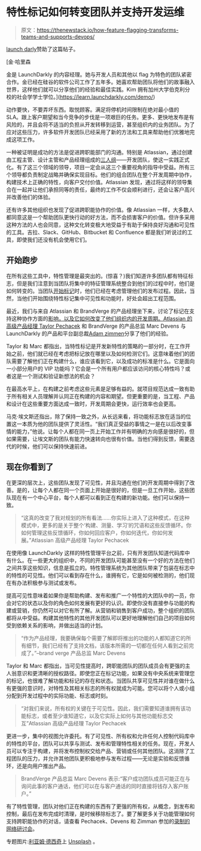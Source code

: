 # 特性标记如何转变团队并支持开发运维

> 原文：<https://thenewstack.io/how-feature-flagging-transforms-teams-and-supports-devops/>

[launch darly](https://launchdarkly.com/)赞助了这篇帖子。

 [金·哈里森

金是 LaunchDarkly 的内容经理。她与开发人员和其他以 flag 为特色的团队紧密合作。金已经在硅谷的软件公司工作了五年多。她喜欢帮助团队将他们的故事融入世界，这样他们就可以分享他们的经验和最佳实践。Kim 拥有加州大学伯克利分校的社会学学士学位。](https://learn.launchdarkly.com/demo/) 

动作要快，不要弄坏东西。取悦顾客。满足将停机时间限制在绝对最小值的 SLA。跟上客户期望和当今竞争的步伐是一项艰巨的任务。更多、更快地发布是有风险的，并且会将不适当的负担从开发转移到运营，甚至组织内的业务团队。为了应对这些压力，许多软件开发团队已经采用了新的方法和工具来帮助他们优雅地完成这项工作。

一种被证明是成功的方法是促进跨职能部门的沟通。特别是 Atlassian，通过创建由工程主管、设计主管和产品经理组成的[三人组](https://www.atlassian.com/company/events/summit-us/watch-sessions/2017/team-culture/triad-magic-how-product-design-and-engineering-work-better-together)——开发团队，使这一实践正式化。有了这三个领域的领导，项目一定会从这三个重要视角的指导中受益。所有三个领导都负责制定战略并确保实现目标。他们的组合团队在整个开发周期中协作，构建技术上正确的特性，向客户交付价值。Atlassian 发现，通过将这样的领导集合在一起并让他们承担同等的责任，最终的工作不仅会顺利进行，还会让客户高兴并改善他们的体验。

还有许多其他组织也发现了促进跨职能协作的价值。像 Atlassian 一样，大多数人都同意这是一个帮助团队更快行动的好方法，而不会损害客户的价值。但许多采用这种方法的人也会同意，这种文化转变极大地受益于有助于保持良好沟通和可见性的工具。吉拉、Slack、GitHub、Bitbucket 和 Confluence 都是我们听说过的工具，即使我们还没有机会使用它们。

## 开始跑步

在所有这些工具中，特性管理是最突出的。(惊喜？)我们知道许多团队都有特征标志，但是我们注意到当团队将集中的特征管理系统整合到他们的过程中时，他们是如何转变的。当团队[开始标记](http://featureflags.io/feature-flag-introduction/)时，他们已经在考虑管理他们的发布过程。因此，当然，当他们开始围绕特性标记集中可见性和功能时，好处会超出工程范围。

最近，我们与来自 Atlassian 和 BrandVerge 的产品经理坐下来，讨论了标记在支持这种协作方面的[影响，以及它如何改变了他们组织内的开发周期。](https://launchdarkly.com/webinars/better-team-coordination/)[Atlassian 的高级产品经理 Taylor Pechacek](https://twitter.com/tpechacek) 和 BrandVerge 的产品总监 Marc Devens 与 LaunchDarkly 的产品和平台副总裁[Adam zimmen](https://www.linkedin.com/in/adamzimman/)分享了他们的经验。

Taylor 和 Marc 都指出，当特性标记是开发新特性的策略的一部分时，在工作开始之前，他们就已经在考虑把标记放在哪里以及如何检测它们。这意味着他们的团队需要了解他们正在构建什么，谁应该看到它，以及成功的标准是什么。它是面向一小部分用户的 VIP 功能吗？它会是一个所有用户都应该访问的核心特性吗？或者这是一个测试和验证新想法的机会？

在最高水平上，在构建之前考虑这些元素是足够有益的。就项目规范达成一致有助于所有相关人员理解并认同正在构建的内容和期望。但更重要的是，当工程、产品和设计在这些重要方面达成一致时，开发周期会更快，运行效率也会更高。

马克·埃文斯还指出，除了保持一致之外，从长远来看，将功能标志放在适当的位置这一本质为他的团队提供了灵活性。“我们真正受益的事情之一是在以后改变事情的能力，”他说。让每个人都在同一页上开始工作并有明确的方向感是很好的，但如果需要，让埃文斯的团队有能力快速转向也很有价值。当他们得到反馈，需要迭代的时候，他们可以保持快速前进。

## 现在你看到了

在更深的层次上，这些团队发现了可见性，并且沟通在他们的开发周期中得到了改善。是的，让每个人都在同一个页面上开始是很好的，但是一旦工作开始，这些团队现在有一个中心平台，每个人都可以看到正在构建的新功能。他们可以保持一致。

> “这真的改变了我对规划的所有看法……你实际上进入了这种模式，在这种模式中，更多的是关于整个‘构建、测量、学习’的咒语和这些反馈循环。你如何管理这些反馈循环，你如何回应客户，你如何迭代，你如何发展。”Atlassian 高级产品经理 Taylor Pechacek

在使用像 LaunchDarkly 这样的特性管理平台之前，只有开发团队知道代码库中有什么。在一些更大的组织中，不同的开发团队可能甚至没有一个好的方法在他们之间共享这些知识，信息是孤立的。特性管理系统为其他团队带来了包装在标志中的特性的可见性。他们可以看到存在什么，谁拥有它，它是如何被检测的，他们现在有办法积极参与测试或发布。

提高可见性意味着如果你是帮助构建、发布和推广一个特性的大团队中的一员，你会对它的状态以及你的角色如何发展有更好的认识。即使你没有直接参与功能的构建或营销，你仍然可以对它有所了解。从营销和销售到客户成功，整个组织的团队都将从中受益。构建其他特性的其他开发团队可以更好地理解他们自己的项目如何受到依赖关系的影响，并做出适当的计划。

> “作为产品经理，我要确保每个需要了解即将推出的功能的人都知道它的所有细节，我们已经有了支持文档，该版本所需的一切都在任何人看到之前完成了。”–brand verge 产品总监 Marc Devens

Taylor 和 Marc 都指出，当可见性提高时，跨职能团队的团队成员会有更强的主人翁意识和更清晰的授权路径。即使您正在标记功能，如果没有中央系统来管理您的标记，也很难了解功能和标记的存在和状态。当团队共享可见性并对谁在做什么有更强的意识时，对特性及其相关标志的所有权就成为可能。您可以将个人或小组分配到开发过程中的实际功能、标志或时刻。

> “对我们来说，所有权的关键在于可见性。因此，我们需要知道谁拥有该功能标志，或者至少谁知道它，以及它实际上如何与其他功能标志交互”Atlassian 高级产品经理 Taylor Pechacek

更进一步，集中的视图允许委托。有了可见性、所有权和允许任何人控制代码库中的特性的平台，团队可以共享与测试、发布和管理特性相关的任务。现在，开发人员可以专注于构建，并将发布控制权交给产品、营销或任何其他团队。这消除了工程团队的压力，并允许其他团队更积极地参与发布过程——无论是实验和反馈循环，还是向用户推出产品。

> BrandVerge 产品总监 Marc Devens 表示:“客户成功团队成员可能正在与询问此事的客户通话，他们可以在与客户通话的同时直接将钱存入客户账户。”

有了特性管理，团队对他们正在构建的东西有了更强的所有权，从概念，到发布和控制，最后在发布完成时清理，是时候移除标志了。要了解更多关于功能管理如何支持跨职能协作的对话，请查看 Pechacek、Devens 和 Zimman 参加的[录制的网络研讨会](https://launchdarkly.com/webinars/better-team-coordination/)。

专题图片:[利亚姆·德西奇](https://unsplash.com/photos/acKSt3THWKA?utm_source=unsplash&utm_medium=referral&utm_content=creditCopyText)上 [Unsplash](https://unsplash.com/search/photos/flags?utm_source=unsplash&utm_medium=referral&utm_content=creditCopyText) 。

<svg xmlns:xlink="http://www.w3.org/1999/xlink" viewBox="0 0 68 31" version="1.1"><title>Group</title> <desc>Created with Sketch.</desc></svg>